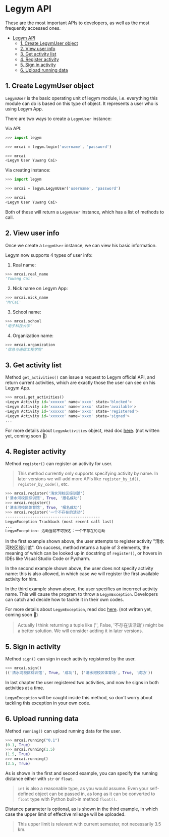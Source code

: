 # Legym API

These are the most important APIs to developers, as well as the most frequently accessed ones.

- [Legym API](#legym-api)
  - [1. Create LegymUser object](#1-create-legymuser-object)
  - [2. View user info](#2-view-user-info)
  - [3. Get activity list](#3-get-activity-list)
  - [4. Register activity](#4-register-activity)
  - [5. Sign in activity](#5-sign-in-activity)
  - [6. Upload running data](#6-upload-running-data)

## 1. Create LegymUser object

`LegymUser` is the basic operating unit of legym module, i.e. everything this module can do is based on this type of object. It represents a user who is using Legym App.

There are two ways to create a `LegymUser` instance:

Via API:

```Python
>>> import legym

>>> mrcai = legym.login('username', 'password')

>>> mrcai
<Legym User Yuwang Cai>
```

Via creating instance:

```Python
>>> import legym

>>> mrcai = legym.LegymUser('username', 'password')

>>> mrcai
<Legym User Yuwang Cai>
```

Both of these will return a `LegymUser` instance, which has a list of methods to call.

## 2. View user info

Once we create a `LegymUser` instance, we can view his basic information.

Legym now supports 4 types of user info:

1. Real name:

```Python
>>> mrcai.real_name
'Yuwang Cai'
```

2. Nick name on Legym App:

```Python
>>> mrcai.nick_name
'MrCai'
```

3. School name:

```Python
>>> mrcai.school
'电子科技大学'
```

4. Organization name:

```Python
>>> mrcai.organization
'信息与通信工程学院'
```

## 3. Get activity list

Method `get_activities()` can issue a request to Legym official API, and return current activities, which are exactly those the user can see on his Legym App.

```Python
>>> mrcai.get_activities()
<Legym Activity id='xxxxxx' name='xxxx' state='blocked'>
<Legym Activity id='xxxxxx' name='xxxx' state='available'>
<Legym Activity id='xxxxxx' name='xxxx' state='registered'>
<Legym Activity id='xxxxxx' name='xxxx' state='signed'>
...
```

For more details about `LegymActivities` object, read doc [here](https://github.com/MrCaiDev/legym/blob/master/doc/activities.md). (not written yet, coming soon 🥰)

## 4. Register activity

Method `register()` can register an activity for user.

> This method currently only supports specifying activity by name. In later versions we will add more APIs like `register_by_id()`, `register_by_code()`, etc.

```Python
>>> mrcai.register('清水河校区综训馆')
('清水河校区综训馆', True, '报名成功')
>>> mrcai.register()
('清水河校区体育馆', True, '报名成功')
>>> mrcai.register('一个不存在的活动')
------------------------------------------
LegymException Trackback (most recent call last)
...
LegymException: 活动当前不可报名：一个不存在的活动
```

In the first example shown above, the user attempts to register activity "清水河校区综训馆". On success, method returns a tuple of 3 elements, the meaning of which can be looked up in docstring of `register()`, or hovers in IDEs like Visual Studio Code or Pycharm.

In the second example shown above, the user does not specify activity name: this is also allowed, in which case we will register the first available activity for him.

In the third example shown above, the user specifies an incorrect activity name. This will cause the program to throw a `LegymException`. Developers can catch and decide how to tackle it in their own codes.

For more details about `LegymException`, read doc [here](https://www.bilibili.com/video/BV1PN411X7QW). (not written yet, coming soon 🥰)

> Actually I think returning a tuple like ('', False, '不存在该活动') might be a better solution. We will consider adding it in later versions.

## 5. Sign in activity

Method `sign()` can sign in each activity registered by the user.

```Python
>>> mrcai.sign()
(('清水河校区综训馆', True, '成功'), ('清水河校区体育场', True, '成功'))
```

In last chapter the user registered two activities, and now he signs in both activities at a time.

`LegymException` will be caught inside this method, so don't worry about tackling this exception in your own code.

## 6. Upload running data

Method `running()` can upload running data for the user.

```Python
>>> mrcai.running("0.1")
(0.1, True)
>>> mrcai.running(1.5)
(1.5, True)
>>> mrcai.running()
(3.5, True)
```

As is shown in the first and second example, you can specify the running distance either with `str` or `float`.

> `int` is also a reasonable type, as you would assume. Even your self-defined object can be passed in, as long as it can be converted to `float` type with Python built-in method `float()`.

Distance parameter is optional, as is shown in the third example, in which case the upper limit of effective mileage will be uploaded.

> This upper limit is relevant with current semester, not necessarily 3.5 km.
